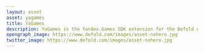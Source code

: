 ```yaml
---
layout: asset
asset: yagames
title: YaGames
description: YaGames is the Yandex.Games SDK extension for the Defold game engine.
opengraph_image: https://www.defold.com/images/asset-nohero.jpg
twitter_image: https://www.defold.com/images/asset-nohero.jpg
---
```

